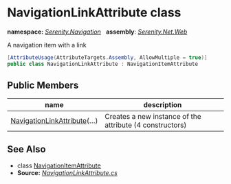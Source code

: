 # NavigationLinkAttribute class
**namespace:** *[Serenity.Navigation](../README.md#serenity.navigation-namespace)*   **assembly**: *[Serenity.Net.Web](../README.md)*

A navigation item with a link

```csharp
[AttributeUsage(AttributeTargets.Assembly, AllowMultiple = true)]
public class NavigationLinkAttribute : NavigationItemAttribute
```

## Public Members

| name | description |
| --- | --- |
| [NavigationLinkAttribute](NavigationLinkAttribute/NavigationLinkAttribute.md)(…) | Creates a new instance of the attribute (4 constructors) |

## See Also

* class [NavigationItemAttribute](NavigationItemAttribute.md)
* **Source:** *[NavigationLinkAttribute.cs](https://github.com/serenity-is/Serenity/blob/master/src/Serenity.Net.Web/Navigation/NavigationLinkAttribute.cs)*